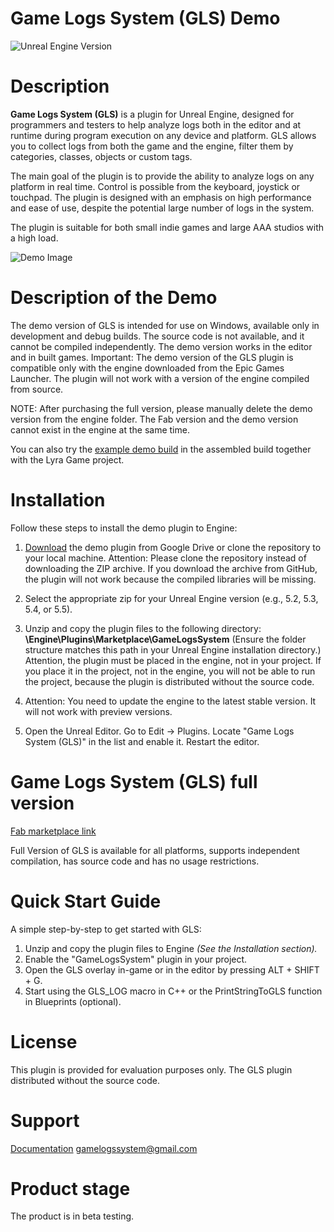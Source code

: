# Game Logs System (GLS) Demo
![Unreal Engine Version](https://img.shields.io/badge/UE-5.2%20%7C%205.3%20%7C%205.4%20%7C%205.5%20%7C%205.6-blue)

# Description
**Game Logs System (GLS)** is a plugin for Unreal Engine, designed for programmers and testers to help analyze logs both in the editor and at runtime during program execution on any device and platform. GLS allows you to collect logs from both the game and the engine, filter them by categories, classes, objects or custom tags.

The main goal of the plugin is to provide the ability to analyze logs on any platform in real time. Control is possible from the keyboard, joystick or touchpad.
The plugin is designed with an emphasis on high performance and ease of use, despite the potential large number of logs in the system.

The plugin is suitable for both small indie games and large AAA studios with a high load.

![Demo Image](https://img.edc-cdn.net/imgproxy/AjHV0IxSU4SgM_Vrzrs5u1VPZylJksKq-jYEJmMMzeo/filename:youtube_video_image.png/resizing_type:fit/width:1400/height:922/aHR0cHM6Ly9kMWl2N2RiNDR5aGd4bi5jbG91ZGZyb250Lm5ldC9pbWFnZXMvZDNlMjY5MWUtZDg0NS00OTZmLWFlNmMtYWJjNzJhZDgwYThiL3lvdXR1YmVfdmlkZW9faW1hZ2UucG5n)

# Description of the Demo
The demo version of GLS is intended for use on Windows, available only in development and debug builds. The source code is not available, and it cannot be compiled independently. The demo version works in the editor and in built games.
Important: The demo version of the GLS plugin is compatible only with the engine downloaded from the Epic Games Launcher. The plugin will not work with a version of the engine compiled from source.

NOTE: After purchasing the full version, please manually delete the demo version from the engine folder. The Fab version and the demo version cannot exist in the engine at the same time.

You can also try the [example demo build](https://drive.google.com/drive/folders/1khDViXzgYJkmTye6xRB3smmi_8WPFli0?usp=sharing) in the assembled build together with the Lyra Game project.

# Installation
Follow these steps to install the demo plugin to Engine:

1. [Download](https://drive.google.com/drive/folders/1R4LvuNhNuIRO7wzkGty7Yvl-XrLf38ig?usp=sharing) the demo plugin from Google Drive or clone the repository to your local machine. Attention: Please clone the repository instead of downloading the ZIP archive. If you download the archive from GitHub, the plugin will not work because the compiled libraries will be missing.

2. Select the appropriate zip for your Unreal Engine version (e.g., 5.2, 5.3, 5.4, or 5.5).

3. Unzip and copy the plugin files to the following directory: **\Engine\Plugins\Marketplace\GameLogsSystem**
(Ensure the folder structure matches this path in your Unreal Engine installation directory.)
Attention, the plugin must be placed in the engine, not in your project. If you place it in the project, not in the engine, you will not be able to run the project, because the plugin is distributed without the source code.

4. Attention: You need to update the engine to the latest stable version. It will not work with preview versions.

5. Open the Unreal Editor.
Go to Edit -> Plugins. Locate "Game Logs System (GLS)" in the list and enable it. Restart the editor.

# Game Logs System (GLS) full version
[Fab marketplace link](https://fab.com/s/43bbed079742)

Full Version of GLS is available for all platforms, supports independent compilation, has source code and has no usage restrictions.

# Quick Start Guide
A simple step-by-step to get started with GLS:

1. Unzip and copy the plugin files to Engine _(See the Installation section)._
2. Enable the "GameLogsSystem" plugin in your project.
3. Open the GLS overlay in-game or in the editor by pressing ALT + SHIFT + G.
4. Start using the GLS_LOG macro in C++ or the PrintStringToGLS function in Blueprints (optional).

# License
This plugin is provided for evaluation purposes only. The GLS plugin distributed without the source code.

# Support
[Documentation](https://dev.epicgames.com/community/learning/tutorials/m36v/unreal-engine-fab-game-logs-system-gls-real-time-log-management-for-shipping-builds-on-mobile-and-console-platforms)
[gamelogssystem@gmail.com](gamelogssystem@gmail.com)

# Product stage
The product is in beta testing.
